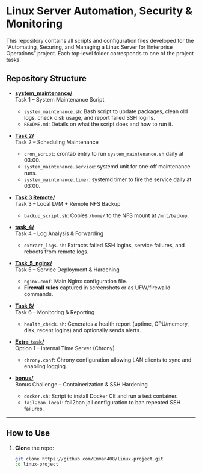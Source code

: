 # Linux Server Automation, Security & Monitoring

This repository contains all scripts and configuration files developed for the “Automating, Securing, and Managing a Linux Server for Enterprise Operations” project. Each top‑level folder corresponds to one of the project tasks.

## Repository Structure

- **[system_maintenance/](https://github.com/Emman408/linux-project/tree/main/system_maintenance)**  
  Task 1 – System Maintenance Script  
  - `system_maintenance.sh`: Bash script to update packages, clean old logs, check disk usage, and report failed SSH logins.  
  - `README.md`: Details on what the script does and how to run it.

- **[Task 2/](https://github.com/Emman408/linux-project/tree/main/Task%202)**  
  Task 2 – Scheduling Maintenance  
  - `cron_script`: crontab entry to run `system_maintenance.sh` daily at 03:00.  
  - `system_maintenance.service`: systemd unit for one‑off maintenance runs.  
  - `system_maintenance.timer`: systemd timer to fire the service daily at 03:00.

- **[Task 3 Remote/](https://github.com/Emman408/linux-project/tree/main/Task%203%20Remote)**  
  Task 3 – Local LVM + Remote NFS Backup  
  - `backup_script.sh`: Copies `/home/` to the NFS mount at `/mnt/backup`.

- **[task_4/](https://github.com/Emman408/linux-project/tree/main/task_4)**  
  Task 4 – Log Analysis & Forwarding  
  - `extract_logs.sh`: Extracts failed SSH logins, service failures, and reboots from remote logs.

- **[Task_5_nginx/](https://github.com/Emman408/linux-project/tree/main/Task_5_nginx)**  
  Task 5 – Service Deployment & Hardening  
  - `nginx.conf`: Main Nginx configuration file.  
  - **Firewall rules** captured in screenshots or as UFW/firewalld commands.

- **[Task 6/](https://github.com/Emman408/linux-project/tree/main/Task%206)**  
  Task 6 – Monitoring & Reporting  
  - `health_check.sh`: Generates a health report (uptime, CPU/memory, disk, recent logins) and optionally sends alerts.

- **[Extra_task/](https://github.com/Emman408/linux-project/tree/main/Extra_task)**  
  Option 1 – Internal Time Server (Chrony)  
  - `chrony.conf`: Chrony configuration allowing LAN clients to sync and enabling logging.

- **[bonus/](https://github.com/Emman408/linux-project/tree/main/bonus)**  
  Bonus Challenge – Containerization & SSH Hardening  
  - `docker.sh`: Script to install Docker CE and run a test container.  
  - `fail2ban.local`: fail2ban jail configuration to ban repeated SSH failures.

---

## How to Use

1. **Clone** the repo:  
   ```bash
   git clone https://github.com/Emman408/linux-project.git
   cd linux-project
